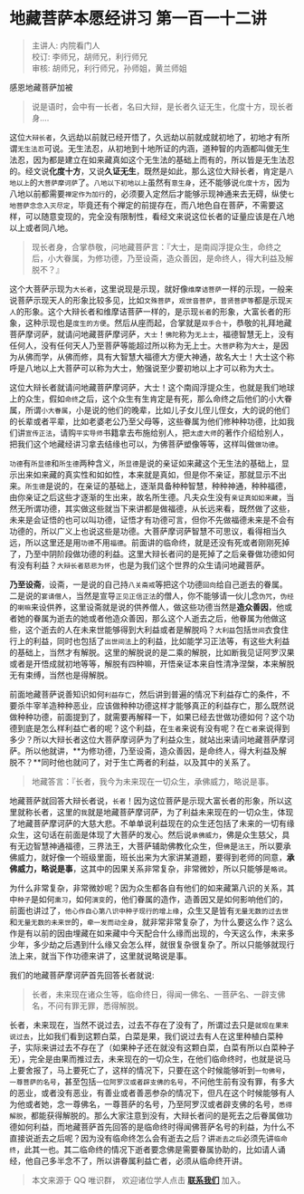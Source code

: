 # 地藏菩萨本愿经讲习 第一百一十二讲

> 主讲人: 内院看门人 <br />
> 校订: 李师兄，胡师兄，利行师兄 <br />
> 审核: 胡师兄，利行师兄，孙师姐，黄兰师姐 <br />

感恩地藏菩萨加被

> 说是语时，会中有一长者，名曰大辩，是长者久证无生，化度十方，现长者身....

这位`大辩长者`，久远劫以前就已经开悟了，久远劫以前就成就初地了，初地才有所谓`无生法忍`可说。无生法忍，从初地到十地所证的内涵，道种智的内涵都叫做无生法忍，因为都是建立在如来藏真如这个无生法的基础上而有的，所以皆是无生法忍的。经文说**化度十方**，又说**久证无生**，既然是如此，那么这位大辩长者，肯定是`八地以上`的`大菩萨摩诃萨`了。`八地以下初地以上`虽然有`意生身`，还不能够说`化度十方`，因为八地以前都需要`禅定作为加行`的，必须要入定然后才能够示现神通来去无碍，纵使`七地菩萨念念入灭尽定`，毕竟还有个禅定的前提存在，而八地色自在菩萨，不需要这样，可以随意变现的，完全没有限制性，看经文来说这位长者的证量应该是在八地以上或者同八地。

> 现长者身，合掌恭敬，问地藏菩萨言：『大士，是南阎浮提众生，命终之后，小大眷属，为修功德，乃至设斋，造众善因，是命终人，得大利益及解脱不？』

这个大菩萨示现为`大长者`，这里说现是示现，就好像`维摩诘菩萨`一样的示现，一般来说菩萨示现天人的形象比较多见，比如`文殊菩萨`，`观世音菩萨`，`普贤菩萨等`都是示现`天人`的形象。这个大辩长者和维摩诘菩萨一样的，是示现`长者`的形象，大富长者的形象，这种示现也是`度生的方便`。然后从座而起，合掌就是`双手合十`，恭敬的礼拜地藏菩萨摩诃萨，就请问地藏菩萨摩诃萨，`大士`！`佛陀`称为`无上士`，福德智慧无上，没有任何人，没有任何天人乃至菩萨等能超过所以称为无上士。`大菩萨`称为`大士`，是因为从佛而学，从佛而修，具有大智慧大福德大方便大神通，故名大士！大士这个称呼是八地以上大菩萨可以称为大士，勉强说至少要初地以上才可以称为大士。

这位大辩长者就请问地藏菩萨摩诃萨，大士！这个南阎浮提众生，也就是我们地球上的众生，假如`命终`之后，这个众生有生肯定是有死，那么命终之后他们的小大眷属，所谓`小大眷属`，小是说的他们的晚辈，比如儿子女儿侄儿侄女，大的说的他们的长辈或者平辈，比如老婆老公乃至父母等，这些眷属为他们修种种功德，比如我们讲`宣传正法`，请购`平实导师`书籍拿去布施给别人，把`太虚大师`的著作介绍给别人，把我们这个地藏经讲习拿去结缘也可以，为佛菩萨塑像等等，这样叫做`做功德`。

`功德`有`所显德`和`所生德`两种含义，`所显德`是说的亲证如来藏这个无生法的基础上，显示出来如来藏的真实性和如如性，本来就是真如，但是你不亲证，那就显示不出来。`所生德`是说的，在亲证的基础上，逐渐具备种种智慧，种种神通，种种福德，由你亲证之后这些才逐渐的生出来，故名所生德。凡夫众生没有`亲证真如如来藏`，当然无所谓功德，其实做这些就当下来讲都是做福德，从长远来看，既然做了这些，未来是会证悟的也可以叫功德，证悟才有功德可言，但你不先做福德未来是不会有功德的，所以广义上也说这些是功德。大菩萨摩诃萨智慧不可思议，看得相当久远，所以这里还是用`功德`不用`福德`。前面讲的临命终，就是还没有死或者刚刚死掉了，乃至中阴阶段做功德的利益。这里大辩长者问的是死掉了之后亲眷做功德如何有没有利益？`大辩长者慈悲为怀`，也是为我们这个世界的众生请问地藏菩萨。

**乃至设斋**，设斋，一是说的自己持`八关斋戒`等把这个功德`回向`给自己逝去的眷属。二是说的`宴请僧人`，当然是宣导`正见正信正法`的僧人，你不能够请一伙儿念`伪咒`，`伪经`的`喇嘛`来设供养，这里设斋就是说的供养僧人，做这些功德当然是**造众善因**，他或者她的眷属为逝去的她或者他造众善因，那么这个人逝去之后，他眷属为他做这些，这个逝去的人在未来世能够得到大利益或者是解脱吗？`大利益`包括`世间`衣食住行上的利益，同时也包括了`出世间法`上的利益，比如能学习正法等，有这些大利益的基础上，当然才有解脱。这里的解脱说的是二乘的解脱，比如断我见证阿罗汉果或者是开悟成就初地等等，解脱有四种嘛，开悟亲证本来自性清净涅槃，本来解脱无有束缚，当然也是得解脱。

前面地藏菩萨说善知识如何`利益存亡`，然后讲到普遍的情况下利益存亡的条件，不要杀牛宰羊造种种恶业，应该做种种功德这样才能够真正的利益存亡，那么既然说做种种功德，前面提到了，就需要再解释一下，如果已经去世做功德如何？这个功德到底是怎么样利益亡者的呢？这个利益，在`生者`来说有没有呢？在`亡者`来说得到多少？所以大辩长者这位大菩萨摩诃萨为了利益众生，就站出来请问地藏菩萨摩诃萨。所以他就讲，**为修功德，乃至设斋，造众善因，是命终人，得大利益及解脱不？**同时他也就问了，对于生亡两者的利益，以及其中的关系了。

> 地藏答言：『长者，我今为未来现在一切众生，承佛威力，略说是事。

地藏菩萨就回答大辩长者说，`长者`！因为这位菩萨是示现大富长者的形象，所以这里就称长者，这里的`我`就是地藏菩萨摩诃萨，为了利益未来现在的一切众生，体现了地藏菩萨摩诃萨的大慈大悲。不单单说利益现在的众生还包括了未来的一切有缘众生，这句话在前面是体现了大菩萨的发心。然后说`承佛威力`，佛是众生慈父，具有无边智慧神通福德，三界法王，大菩萨辅助佛教化众生，但`佛`是`法王`，所以要承佛威力，就好像一个班级里面，班长出来为大家讲某道题，要得到老师的同意，**承佛威力，略说是事**，这其中的因果关系非常复杂，非常微妙，所以只能够是`略说`。

为什么非常复杂，非常微妙呢？因为众生都各自有他们的如来藏第八识的关系，其中`种子`是如何`熏习`，如何`演变`的，他们眷属的造作，造善因又是如何影响他们的，前面也讲过了，`他心作自心第八识中种子现行的增上缘`，众生又是皆有`无量无数的过去世`和`无量无数的未来世`的，`牵一发而动全身`，就非常非常复杂了，为什么要这么作？这么作是有以前的因由埋藏在如来藏中今天配合什么缘而出现的，今天这么作，未来多少年，多少劫之后遇到什么缘又会怎么样，就很复杂很复杂了。所以只能够就现行法上来，就当下作功德来讲了，这里就说略说是事。

我们的地藏菩萨摩诃萨首先回答长者就说:

> 长者，未来现在诸众生等，临命终日，得闻一佛名、一菩萨名、一辟支佛名，不问有罪无罪，悉得解脱。

长者，未来现在，当然不说过去，过去不存在了没有了，所谓过去只是`就现在果来说过去`，比如我们看到这颗白菜，白菜是果，我们说过去有人在这里种植白菜种子，实际来讲过去不存在了（如果种子还在就没有这颗白菜，白菜有所以白菜种子无），完全是由果而推过去，未来现在的一切众生，在他们临命终时，也就是说马上要舍报了，马上要死亡了，这样的情况下，只要在这个时候能够听到`一句佛号`，`一尊菩萨的名号`，甚至包括`一位阿罗汉或者辟支佛的名号`，不问他生前有没有罪，有多大的恶业，或者没有恶业，有善业或者善恶参杂的情况下，但凡在这个时候能够有人为他或者她，念一尊佛名，一尊菩萨的名号，乃至阿罗汉或者辟支佛的名号，`悉得解脱`，都能获得解脱的。那么大家注意到没有，大辩长者问的是死去之后眷属做功德如何利益，而地藏菩萨首先回答的是临命终时得闻佛菩萨名号的利益，为什么不直接说逝去之后呢？因为没有临命终怎么会有逝去之后？讲`逝去之后`必须先讲`临命终`，此其一也。其二临命终的情况下逝者要念佛是需要眷属协助的，比如请人诵经，他自己多半念不了，所以讲眷属利益亡者，必须从临命终开讲。

> 本文来源于 QQ 唯识群， 欢迎诸位学人点击 **[联系我们](https://mp.weixin.qq.com/s/lZCfWjmLjgNR165Tx4_bCQ)** 加入。
